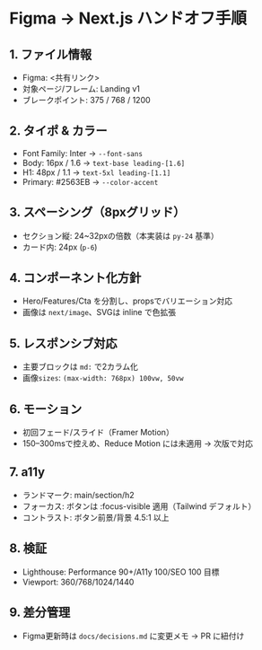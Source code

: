 # Figma → Next.js ハンドオフ手順


## 1. ファイル情報
- Figma: <共有リンク>
- 対象ページ/フレーム: Landing v1
- ブレークポイント: 375 / 768 / 1200


## 2. タイポ & カラー
- Font Family: Inter → `--font-sans`
- Body: 16px / 1.6 → `text-base leading-[1.6]`
- H1: 48px / 1.1 → `text-5xl leading-[1.1]`
- Primary: #2563EB → `--color-accent`


## 3. スペーシング（8pxグリッド）
- セクション縦: 24~32pxの倍数（本実装は `py-24` 基準）
- カード内: 24px (`p-6`)


## 4. コンポーネント化方針
- Hero/Features/Cta を分割し、propsでバリエーション対応
- 画像は `next/image`、SVGは inline で色拡張


## 5. レスポンシブ対応
- 主要ブロックは `md:` で2カラム化
- 画像`sizes`: `(max-width: 768px) 100vw, 50vw`


## 6. モーション
- 初回フェード/スライド（Framer Motion）
- 150–300msで控えめ、Reduce Motion には未適用 → 次版で対応


## 7. a11y
- ランドマーク: main/section/h2
- フォーカス: ボタンは :focus-visible 適用（Tailwind デフォルト）
- コントラスト: ボタン前景/背景 4.5:1 以上


## 8. 検証
- Lighthouse: Performance 90+/A11y 100/SEO 100 目標
- Viewport: 360/768/1024/1440


## 9. 差分管理
- Figma更新時は `docs/decisions.md` に変更メモ → PR に紐付け